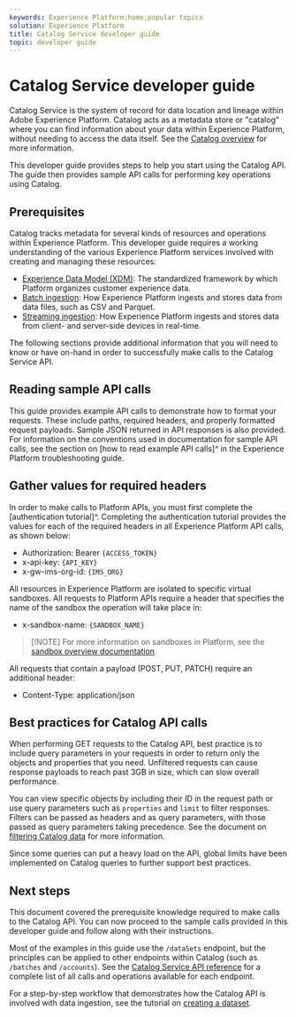 ```yaml
---
keywords: Experience Platform;home;popular topics
solution: Experience Platform
title: Catalog Service developer guide
topic: developer guide
---
```


# Catalog Service developer guide

Catalog Service is the system of record for data location and lineage within Adobe Experience Platform. Catalog acts as a metadata store or "catalog" where you can find information about your data within Experience Platform, without needing to access the data itself. See the [Catalog overview](../home.md) for more information.

This developer guide provides steps to help you start using the Catalog API. The guide then provides sample API calls for performing key operations using Catalog.

## Prerequisites

Catalog tracks metadata for several kinds of resources and operations within Experience Platform. This developer guide requires a working understanding of the various Experience Platform services involved with creating and managing these resources:

* [Experience Data Model (XDM)](../../xdm/home.md): The standardized framework by which Platform organizes customer experience data.
* [Batch ingestion](../../ingestion/batch-ingestion/overview.md): How Experience Platform ingests and stores data from data files, such as CSV and Parquet.
* [Streaming ingestion](../../ingestion/streaming-ingestion/overview.md): How Experience Platform ingests and stores data from client- and server-side devices in real-time.

The following sections provide additional information that you will need to know or have on-hand in order to successfully make calls to the Catalog Service API.

## Reading sample API calls

This guide provides example API calls to demonstrate how to format your requests. These include paths, required headers, and properly formatted request payloads. Sample JSON returned in API responses is also provided. For information on the conventions used in documentation for sample API calls, see the section on [how to read example API calls]^ in the Experience Platform troubleshooting guide.

## Gather values for required headers

In order to make calls to Platform APIs, you must first complete the [authentication tutorial]^. Completing the authentication tutorial provides the values for each of the required headers in all Experience Platform API calls, as shown below:

* Authorization: Bearer `{ACCESS_TOKEN}`
* x-api-key: `{API_KEY}`
* x-gw-ims-org-id: `{IMS_ORG}`

All resources in Experience Platform are isolated to specific virtual sandboxes. All requests to Platform APIs require a header that specifies the name of the sandbox the operation will take place in:

* x-sandbox-name: `{SANDBOX_NAME}`

>[!NOTE] For more information on sandboxes in Platform, see the [sandbox overview documentation](../../sandboxes/home.md). 

All requests that contain a payload (POST, PUT, PATCH) require an additional header:

* Content-Type: application/json

## Best practices for Catalog API calls

When performing GET requests to the Catalog API, best practice is to include query parameters in your requests in order to return only the objects and properties that you need. Unfiltered requests can cause response payloads to reach past 3GB in size, which can slow overall performance.

You can view specific objects by including their ID in the request path or use query parameters such as `properties` and `limit` to filter responses. Filters can be passed as headers and as query parameters, with those passed as query parameters taking precedence. See the document on [filtering Catalog data](filter-data.md) for more information.

Since some queries can put a heavy load on the API, global limits have been implemented on Catalog queries to further support best practices.

## Next steps

This document covered the prerequisite knowledge required to make calls to the Catalog API. You can now proceed to the sample calls provided in this developer guide and follow along with their instructions.

Most of the examples in this guide use the `/dataSets` endpoint, but the principles can be applied to other endpoints within Catalog (such as `/batches` and `/accounts`). See the [Catalog Service API reference](https://www.adobe.io/apis/experienceplatform/home/api-reference.html#!acpdr/swagger-specs/catalog.yaml) for a complete list of all calls and operations available for each endpoint.

For a step-by-step workflow that demonstrates how the Catalog API is involved with data ingestion, see the tutorial on [creating a dataset](../datasets/create.md).
